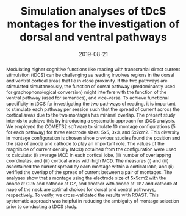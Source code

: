 ---
abstract: 'Modulating higher cognitive functions like reading with transcranial direct current stimulation (tDCS) can be challenging as reading involves regions in the dorsal and ventral cortical areas that lie in close proximity. If the two pathways are stimulated simultaneously, the function of dorsal pathway (predominantly used for graphophonological conversion) might interfere with the function of the ventral pathway (used for semantics), and vice-versa. To achieve functional specificity in tDCS for investigating the two pathways of reading, it is important to stimulate each pathway per session such that the spread of current across the cortical areas due to the two montages has minimal overlap. The present study intends to achieve this by introducing a systematic approach for tDCS analysis. We employed the COMETS2 software to simulate 10 montage configurations (5 for each pathway) for three electrode sizes: 5x5, 3x3, and 5x7cm2. This diversity in montage configuration is chosen since previous studies found the position and the size of anode and cathode to play an important role. The values of the magnitude of current density (MCD) obtained from the configuration were used to calculate: (i) average MCD in each cortical lobe, (ii) number of overlapping coordinates, and (iii) cortical areas with high MCD. The measures (i) and (iii) ascertained the current spread by each montage within a cortical lobe, and (ii) verified the overlap of the spread of current between a pair of montages. The analyses show that a montage using the electrode size of 5x5cm2 with the anode at CP5 and cathode at CZ, and another with anode at TP7 and cathode at nape of the neck are optimal choices for dorsal and ventral pathways, respectively. To verify, we cross-validated the results with ROAST. This systematic approach was helpful in reducing the ambiguity of montage selection prior to conducting a tDCS study.'
authors:
- Sagarika-Bhattacharjee
- Rajan-Kashyap
- Brenda Rapp
- Kenichi Oishi
- John E. Desmond
- Annabel-Chen
date: "2019-08-21"
doi: "10.1038/s41598-019-47654-y"
featured: false
projects: ["reading-network"]
publication: 'Bhattacharjee, S., Kashyap, R., Rapp, B., Oishi, K., Desmond, J. E., & Chen, S. H. A. (2019). Simulation analyses of tDcS montages for the investigation of dorsal and ventral pathways. Scientific Reports, 9(1), 1-17. doi:10.1038/s41598-019-47654-y'
publication_short: ""
publication_types:
- "2"
publishDate: ""
# summary: 
tags:
- tDCS
title: 'Simulation analyses of tDcS montages for the investigation of dorsal and ventral pathways'
url_code: ""
url_dataset: ""
url_pdf: "publication/Bhattacharjee-2019.pdf"
url_poster: ""
url_project: ""
url_slides: ""
url_source: ""
url_video: ""
---